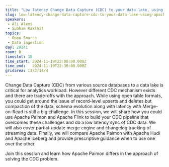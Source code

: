 ```yaml
---
title: "Low latency Change Data Capture (CDC) to your data lake, using Apache Flink and Apache Paimon"
slug: low-latency-change-data-capture-cdc-to-your-data-lake-using-apache-flink-and-apache-paimon
speakers:
 - Ali Alemi
 - Subham Rakshit
topics: 
 - Open Source
 - Data ingestion
day: 20241
room: B
timeslot: 18
time_start: 2024-11-19T22:00:00.000Z
time_end:   2024-11-19T22:30:00.000Z
gridarea: 13/3/14/4
---
```


Change Data Capture (CDC) from various source databases to a data lake is critical for analytics workload. However different CDC mechanism exists and there are trade-offs with the approach. While using open table formats, you could get around the issue of record-level upserts and deletes but compaction of the data, schema evolution along with latency with Merge-on-Read is still a big challenge. In this session, we will share how you could use Apache Paimon and Apache Flink to build your CDC pipeline that overcomes these challenges and do a low latency sync of CDC data. We will also cover partial-update merge engine and changelog tracking of streaming data. Finally, we will compare Apache Paimon with Apache Hudi and Apache Iceberg and provide prescriptive guidance when to use one over the other.
 
 
 
 Join this session and learn how Apache Paimon differs in the approach of solving the CDC problem.